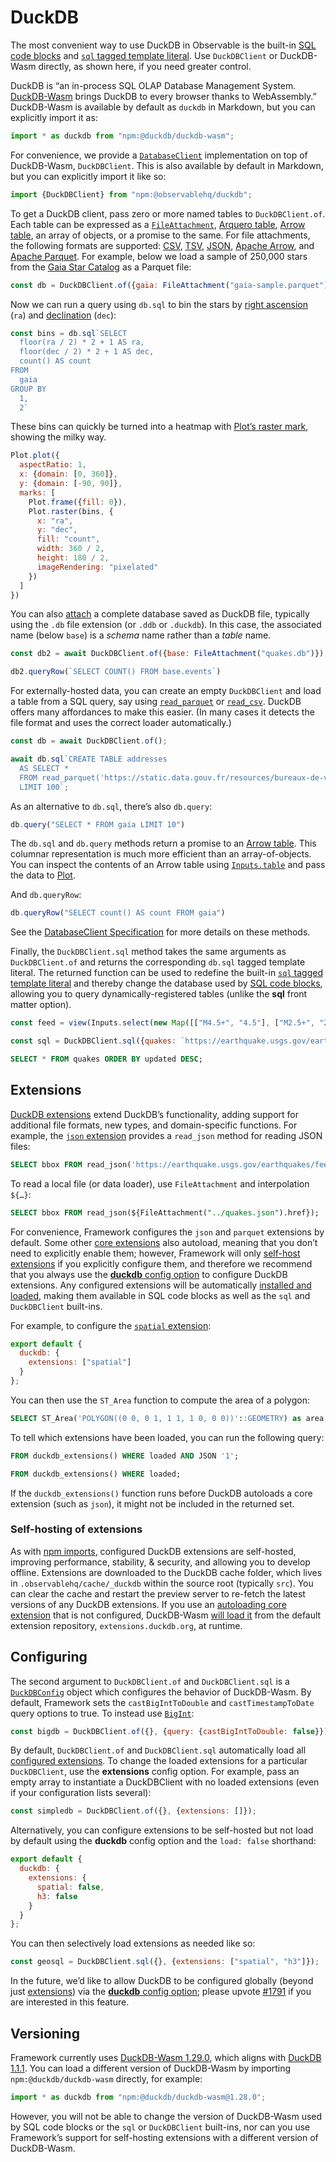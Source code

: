 # DuckDB

<div class="tip">The most convenient way to use DuckDB in Observable is the built-in <a href="../sql">SQL code blocks</a> and <a href="../sql#sql-literals"><code>sql</code> tagged template literal</a>. Use <code>DuckDBClient</code> or DuckDB-Wasm directly, as shown here, if you need greater control.</div>

DuckDB is “an in-process SQL OLAP Database Management System. [DuckDB-Wasm](https://github.com/duckdb/duckdb-wasm) brings DuckDB to every browser thanks to WebAssembly.” DuckDB-Wasm is available by default as `duckdb` in Markdown, but you can explicitly import it as:

```js echo
import * as duckdb from "npm:@duckdb/duckdb-wasm";
```

For convenience, we provide a [`DatabaseClient`](https://observablehq.com/@observablehq/database-client-specification) implementation on top of DuckDB-Wasm, `DuckDBClient`. This is also available by default in Markdown, but you can explicitly import it like so:

```js echo
import {DuckDBClient} from "npm:@observablehq/duckdb";
```

To get a DuckDB client, pass zero or more named tables to `DuckDBClient.of`. Each table can be expressed as a [`FileAttachment`](../files), [Arquero table](./arquero), [Arrow table](./arrow), an array of objects, or a promise to the same. For file attachments, the following formats are supported: [CSV](./csv), [TSV](./csv), [JSON](../files#json), [Apache Arrow](./arrow), and [Apache Parquet](./arrow#apache-parquet). For example, below we load a sample of 250,000 stars from the [Gaia Star Catalog](https://observablehq.com/@cmudig/peeking-into-the-gaia-star-catalog) as a Parquet file:

```js echo
const db = DuckDBClient.of({gaia: FileAttachment("gaia-sample.parquet")});
```

Now we can run a query using `db.sql` to bin the stars by [right ascension](https://en.wikipedia.org/wiki/Right_ascension) (`ra`) and [declination](https://en.wikipedia.org/wiki/Declination) (`dec`):

```js echo
const bins = db.sql`SELECT
  floor(ra / 2) * 2 + 1 AS ra,
  floor(dec / 2) * 2 + 1 AS dec,
  count() AS count
FROM
  gaia
GROUP BY
  1,
  2`
```

These bins can quickly be turned into a heatmap with [Plot’s raster mark](https://observablehq.com/plot/marks/raster), showing the milky way.

```js echo
Plot.plot({
  aspectRatio: 1,
  x: {domain: [0, 360]},
  y: {domain: [-90, 90]},
  marks: [
    Plot.frame({fill: 0}),
    Plot.raster(bins, {
      x: "ra",
      y: "dec",
      fill: "count",
      width: 360 / 2,
      height: 180 / 2,
      imageRendering: "pixelated"
    })
  ]
})
```

You can also [attach](https://duckdb.org/docs/sql/statements/attach) a complete database saved as DuckDB file, <a href="https://github.com/observablehq/framework/releases/tag/v1.4.0" class="observablehq-version-badge" data-version="^1.4.0" title="Added in 1.4.0"></a> typically using the `.db` file extension (or `.ddb` or `.duckdb`). In this case, the associated name (below `base`) is a _schema_ name rather than a _table_ name.

```js echo
const db2 = await DuckDBClient.of({base: FileAttachment("quakes.db")});
```

```js echo
db2.queryRow(`SELECT COUNT() FROM base.events`)
```

For externally-hosted data, you can create an empty `DuckDBClient` and load a table from a SQL query, say using [`read_parquet`](https://duckdb.org/docs/guides/import/parquet_import) or [`read_csv`](https://duckdb.org/docs/guides/import/csv_import). DuckDB offers many affordances to make this easier. (In many cases it detects the file format and uses the correct loader automatically.)

```js run=false
const db = await DuckDBClient.of();

await db.sql`CREATE TABLE addresses
  AS SELECT *
  FROM read_parquet('https://static.data.gouv.fr/resources/bureaux-de-vote-et-adresses-de-leurs-electeurs/20230626-135723/table-adresses-reu.parquet')
  LIMIT 100`;
```

As an alternative to `db.sql`, there’s also `db.query`:

```js echo
db.query("SELECT * FROM gaia LIMIT 10")
```

<div class="note">The <code>db.sql</code> and <code>db.query</code> methods return a promise to an <a href="./arrow">Arrow table</a>. This columnar representation is much more efficient than an array-of-objects. You can inspect the contents of an Arrow table using <a href="../inputs/table"><code>Inputs.table</code></a> and pass the data to <a href="./plot">Plot</a>.</div>

And `db.queryRow`:

```js echo
db.queryRow("SELECT count() AS count FROM gaia")
```

See the [DatabaseClient Specification](https://observablehq.com/@observablehq/database-client-specification) for more details on these methods.

Finally, the `DuckDBClient.sql` method <a href="https://github.com/observablehq/framework/releases/tag/v1.4.0" class="observablehq-version-badge" data-version="^1.4.0" title="Added in 1.4.0"></a> takes the same arguments as `DuckDBClient.of` and returns the corresponding `db.sql` tagged template literal. The returned function can be used to redefine the built-in [`sql` tagged template literal](../sql#sql-literals) and thereby change the database used by [SQL code blocks](../sql), allowing you to query dynamically-registered tables (unlike the **sql** front matter option).

```js
const feed = view(Inputs.select(new Map([["M4.5+", "4.5"], ["M2.5+", "2.5"], ["All", "all"]]), {label: "Earthquake feed"}));
```

```js echo
const sql = DuckDBClient.sql({quakes: `https://earthquake.usgs.gov/earthquakes/feed/v1.0/summary/${feed}_day.csv`});
```

```sql echo
SELECT * FROM quakes ORDER BY updated DESC;
```

## Extensions <a href="https://github.com/observablehq/framework/pull/1734" class="observablehq-version-badge" data-version="prerelease" title="Added in #1734"></a>

[DuckDB extensions](https://duckdb.org/docs/extensions/overview.html) extend DuckDB’s functionality, adding support for additional file formats, new types, and domain-specific functions. For example, the [`json` extension](https://duckdb.org/docs/data/json/overview.html) provides a `read_json` method for reading JSON files:

```sql echo
SELECT bbox FROM read_json('https://earthquake.usgs.gov/earthquakes/feed/v1.0/summary/all_day.geojson');
```

To read a local file (or data loader), use `FileAttachment` and interpolation `${…}`:

```sql echo
SELECT bbox FROM read_json(${FileAttachment("../quakes.json").href});
```

For convenience, Framework configures the `json` and `parquet` extensions by default. Some other [core extensions](https://duckdb.org/docs/extensions/core_extensions.html) also autoload, meaning that you don’t need to explicitly enable them; however, Framework will only [self-host extensions](#self-hosting-of-extensions) if you explicitly configure them, and therefore we recommend that you always use the [**duckdb** config option](../config#duckdb) to configure DuckDB extensions. Any configured extensions will be automatically [installed and loaded](https://duckdb.org/docs/extensions/overview#explicit-install-and-load), making them available in SQL code blocks as well as the `sql` and `DuckDBClient` built-ins.

For example, to configure the [`spatial` extension](https://duckdb.org/docs/extensions/spatial/overview.html):

```js run=false
export default {
  duckdb: {
    extensions: ["spatial"]
  }
};
```

You can then use the `ST_Area` function to compute the area of a polygon:

```sql echo run=false
SELECT ST_Area('POLYGON((0 0, 0 1, 1 1, 1 0, 0 0))'::GEOMETRY) as area;
```

To tell which extensions have been loaded, you can run the following query:

```sql
FROM duckdb_extensions() WHERE loaded AND JSON '1';
```

```sql run=false
FROM duckdb_extensions() WHERE loaded;
```

<div class="warning">

If the `duckdb_extensions()` function runs before DuckDB autoloads a core extension (such as `json`), it might not be included in the returned set.

</div>

### Self-hosting of extensions

As with [npm imports](../imports#self-hosting-of-npm-imports), configured DuckDB extensions are self-hosted, improving performance, stability, & security, and allowing you to develop offline. Extensions are downloaded to the DuckDB cache folder, which lives in <code>.observablehq/<wbr>cache/<wbr>\_duckdb</code> within the source root (typically `src`). You can clear the cache and restart the preview server to re-fetch the latest versions of any DuckDB extensions. If you use an [autoloading core extension](https://duckdb.org/docs/extensions/core_extensions.html#list-of-core-extensions) that is not configured, DuckDB-Wasm [will load it](https://duckdb.org/docs/api/wasm/extensions.html#fetching-duckdb-wasm-extensions) from the default extension repository, `extensions.duckdb.org`, at runtime.

## Configuring

The second argument to `DuckDBClient.of` and `DuckDBClient.sql` is a [`DuckDBConfig`](https://shell.duckdb.org/docs/interfaces/index.DuckDBConfig.html) object which configures the behavior of DuckDB-Wasm. By default, Framework sets the `castBigIntToDouble` and `castTimestampToDate` query options to true. To instead use [`BigInt`](https://developer.mozilla.org/en-US/docs/Web/JavaScript/Reference/Global_Objects/BigInt):

```js run=false
const bigdb = DuckDBClient.of({}, {query: {castBigIntToDouble: false}});
```

By default, `DuckDBClient.of` and `DuckDBClient.sql` automatically load all [configured extensions](#extensions). To change the loaded extensions for a particular `DuckDBClient`, use the **extensions** config option. For example, pass an empty array to instantiate a DuckDBClient with no loaded extensions (even if your configuration lists several):

```js echo run=false
const simpledb = DuckDBClient.of({}, {extensions: []});
```

Alternatively, you can configure extensions to be self-hosted but not load by default using the **duckdb** config option and the `load: false` shorthand:

```js run=false
export default {
  duckdb: {
    extensions: {
      spatial: false,
      h3: false
    }
  }
};
```

You can then selectively load extensions as needed like so:

```js echo run=false
const geosql = DuckDBClient.sql({}, {extensions: ["spatial", "h3"]});
```

In the future, we’d like to allow DuckDB to be configured globally (beyond just [extensions](#extensions)) via the [**duckdb** config option](../config#duckdb); please upvote [#1791](https://github.com/observablehq/framework/issues/1791) if you are interested in this feature.

## Versioning

Framework currently uses [DuckDB-Wasm 1.29.0](https://github.com/duckdb/duckdb-wasm/releases/tag/v1.29.0), which aligns with [DuckDB 1.1.1](https://github.com/duckdb/duckdb/releases/tag/v1.1.1). You can load a different version of DuckDB-Wasm by importing `npm:@duckdb/duckdb-wasm` directly, for example:

```js run=false
import * as duckdb from "npm:@duckdb/duckdb-wasm@1.28.0";
```

However, you will not be able to change the version of DuckDB-Wasm used by SQL code blocks or the `sql` or `DuckDBClient` built-ins, nor can you use Framework’s support for self-hosting extensions with a different version of DuckDB-Wasm.
